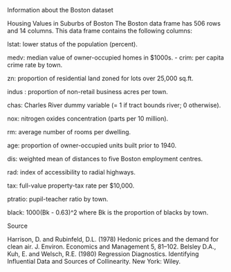 Information about the Boston dataset

Housing Values in Suburbs of Boston The Boston data frame has 506 rows and 14 columns. This data frame contains the following columns:

lstat: lower status of the population (percent).

medv: median value of owner-occupied homes in $1000s. - crim: per capita crime rate by town.

zn: proportion of residential land zoned for lots over 25,000 sq.ft.

indus : proportion of non-retail business acres per town.

chas: Charles River dummy variable (= 1 if tract bounds river; 0 otherwise).

nox: nitrogen oxides concentration (parts per 10 million).

rm: average number of rooms per dwelling.

age: proportion of owner-occupied units built prior to 1940.

dis: weighted mean of distances to five Boston employment centres.

rad: index of accessibility to radial highways.

tax: full-value property-tax rate per $10,000.

ptratio: pupil-teacher ratio by town.

black: 1000(Bk - 0.63)^2 where Bk is the proportion of blacks by town.

Source

Harrison, D. and Rubinfeld, D.L. (1978) Hedonic prices and the demand for clean air. J. Environ. Economics and Management 5, 81–102.
Belsley D.A., Kuh, E. and Welsch, R.E. (1980) Regression Diagnostics. Identifying Influential Data and Sources of Collinearity. New York: Wiley.
